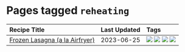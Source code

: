 # Pages tagged `reheating`

|Recipe Title|Last Updated|Tags
|:---|:---|:---|
|[Frozen Lasagna (a la Airfryer)](../recipes/lasagnaairfryer.md)|2023-06-25|[![](https://img.shields.io/badge/tag-Italian-427cd)](../tags/Italian.md) [![](https://img.shields.io/badge/tag-airfryer-517a72)](../tags/airfryer.md) [![](https://img.shields.io/badge/tag-easy-f05668)](../tags/easy.md) [![](https://img.shields.io/badge/tag-reheating-d5a11)](../tags/reheating.md)|